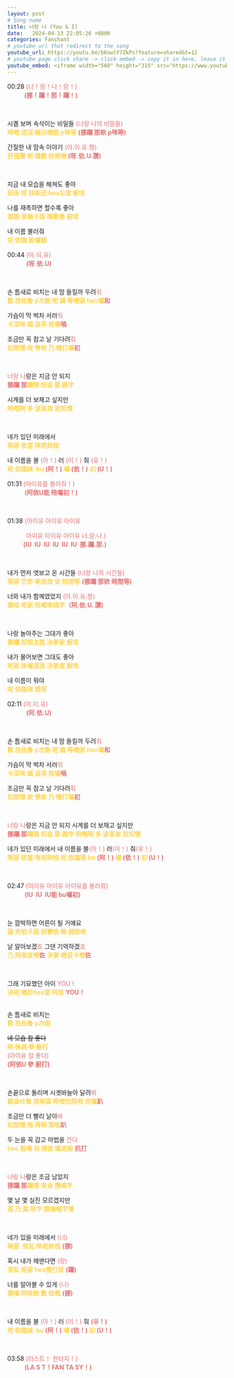 ```yaml
---
layout: post
# Song name
title: 너랑 나 (You & I)
date:   2024-04-13 22:05:26 +0800
categories: Fanchant
# youtube url that redirect to the song
youtube_url: https://youtu.be/bKowlY7ZkPs?feature=shared&t=12
# youtube page click share -> click embed -> copy it in here, leave it blank if dont 
youtube_embed: <iframe width="560" height="315" src="https://www.youtube.com/embed/bKowlY7ZkPs?si=2AwB-Bx9z32M6mjz&amp;start=12" title="YouTube video player" frameborder="0" allow="accelerometer; autoplay; clipboard-write; encrypted-media; gyroscope; picture-in-picture; web-share" referrerpolicy="strict-origin-when-cross-origin" allowfullscreen></iframe>
---
```

<p>00:28 <span style="color:#e57373;">(너！랑！나！랑！)</span><br><span style="color:#e57373;">&nbsp; &nbsp; &nbsp; &nbsp; &nbsp;<strong> (挪！躝！那！躝！)</strong></span></p>
<p>&nbsp;</p>
<p>시곌 보며 속삭이는 비밀들&nbsp;<span style="color:#e57373;">(너랑 나의 비밀들)</span><br><span style="color:#ffd54f;"><strong>時嘅 波沒 縮沙嘰能 p咪等</strong></span><span style="color:#e57373;"> <strong>(挪躝 那欸 p咪等)</strong></span></p>
<p>간절한 내 맘속 이야기&nbsp;<span style="color:#e57373;">(아.이.유.짱)</span><br><span style="color:#ffd54f;"><strong>肝撞覽 呢 媽數 依呀嘰 </strong></span><span style="color:#e57373;"><strong>(呀.依.U.讚)</strong></span></p>
<p>&nbsp;</p>
<p>지금 내 모습을 해쳐도 좋아<br><span style="color:#ffd54f;"><strong>知金 呢 抺斯迫 hea左度 廚哇</strong></span></p>
<p>나를 재촉하면 할수록 좋아<br><span style="color:#ffd54f;"><strong>那能 車軸卡面 喺數魯 廚哇</strong></span></p>
<p>내 이름 불러줘<br><span style="color:#ffd54f;"><strong>呢 依臨 般囉錯</strong></span></p>
<p>00:44 <span style="color:#e57373;">(아.이.유)</span><br>&nbsp; &nbsp; &nbsp; &nbsp; &nbsp; &nbsp;<span style="color:#e57373;"><strong>(呀.依.U)</strong></span></p>
<p>&nbsp;</p>
<p>손 틈새로 비치는 내 맘 들킬까 두려<span style="color:#e57373;">워</span><br><span style="color:#ffd54f;"><strong>數 氹些魯 p次能 呢 媽 等嘰家 two囉</strong></span><span style="color:#e57373;"><strong>和</strong></span></p>
<p>가슴이 막 벅차 서러<span style="color:#e57373;">워</span><br><span style="color:#ffd54f;"><strong>卡深咪 媽 波茶 梳囉</strong></span><span style="color:#e57373;"><strong>喎</strong></span></p>
<p>조금만 꼭 참고 날 기다려<span style="color:#e57373;">줘</span><br><span style="color:#ffd54f;"><strong>初禁慢 故 慘故 乃 嘰打囉</strong></span><span style="color:#e57373;"><strong>初</strong></span></p>
<p>&nbsp;</p>
<p><span style="color:#e57373;">너랑 나</span>랑은 지금 안 되지<br><span style="color:#e57373;"><strong>挪躝 那</strong></span><span style="color:#ffd54f;"><strong>躝嗯 知金 晏 踢字</strong></span></p>
<p>시계를 더 보채고 싶지만<br><span style="color:#ffd54f;"><strong>時嘅咧 多 波車故 思知慢</strong></span></p>
<p>&nbsp;</p>
<p>네가 있던 미래에서<br><span style="color:#ffd54f;"><strong>唎家 依當 咪呢欸梳</strong></span></p>
<p>내 이름을 불 <span style="color:#e57373;">(아！)</span>&nbsp;러<span style="color:#e57373;"> (이！)</span>&nbsp;줘 <span style="color:#e57373;">(유！)</span><br><span style="color:#ffd54f;"><strong>呢 依臨妹 &nbsp;bu</strong></span> <span style="color:#e57373;"><strong>(阿！)</strong></span><span style="color:#ffd54f;"><strong> 囉 </strong></span><span style="color:#e57373;"><strong>(依！)</strong></span> <span style="color:#ffd54f;"><strong>初</strong></span><span style="color:#e57373;"><strong> (U！)</strong></span></p>
<p>01:31 <span style="color:#e57373;">(아이유를 불러줘！)</span><br>&nbsp; &nbsp; &nbsp; &nbsp; &nbsp;&nbsp;<span style="color:#e57373;"><strong>(阿依U能 陪囉初！)</strong></span></p>
<p>&nbsp;</p>
<p>01:38<span style="color:#e57373;"> (아이유 아이유 아이유</span></p>
<p><span style="color:#e57373;">&nbsp; &nbsp; &nbsp; &nbsp; &nbsp; &nbsp;아이유 아이유 아이유 너.랑.나.)</span><br><span style="color:#e57373;"><strong>&nbsp; &nbsp; &nbsp; &nbsp; &nbsp; &nbsp;(IU &nbsp;IU &nbsp;IU &nbsp;IU &nbsp;IU &nbsp;IU &nbsp;挪.躝.那.)</strong></span></p>
<p>&nbsp;</p>
<p>내가 먼저 엿보고 온 시간들&nbsp;<span style="color:#e57373;">(너랑 나의 시간들)</span><br><span style="color:#ffd54f;"><strong>唎家 芒炸 喲波故 安 時間等</strong></span> <span style="color:#e57373;"><strong>(挪躝 那欸 時間等)</strong></span></p>
<p>너와 내가 함께였었지<span style="color:#e57373;">&nbsp;(아.이.유.짱)</span><br><span style="color:#ffd54f;"><strong>挪哇 呢家 陷嘅喲梳字</strong></span><span style="color:#e57373;"><strong>（阿.依.U. 讚)</strong></span></p>
<p>&nbsp;</p>
<p>나랑 놀아주는 그대가 좋아<br><span style="color:#ffd54f;"><strong>挪躝 奴啦主能 決爹家 廚哇</strong></span></p>
<p>내가 물어보면 그대도 좋아<br><span style="color:#ffd54f;"><strong>呢家 抺囉波面 決爹度 廚哇</strong></span></p>
<p>내 이름이 뭐야<br><span style="color:#ffd54f;"><strong>呢 依臨咪 摸呀</strong></span></p>
<p>02:11 <span style="color:#e57373;">(아.이.유)</span><br>&nbsp; &nbsp; &nbsp; &nbsp; &nbsp; &nbsp;<span style="color:#e57373;"><strong>(阿.依.U)</strong></span></p>
<p>&nbsp;</p>
<p>손 틈새로 비치는 내 맘 들킬까 두려<span style="color:#e57373;">워</span><br><span style="color:#ffd54f;"><strong>數 氹些魯 p次能 呢 媽 等嘰家 two囉</strong></span><span style="color:#e57373;"><strong>和</strong></span></p>
<p>가슴이 막 벅차 서러<span style="color:#e57373;">워</span><br><span style="color:#ffd54f;"><strong>卡深咪 媽 波茶 梳囉</strong></span><span style="color:#e57373;"><strong>喎</strong></span></p>
<p>조금만 꼭 참고 날 기다려<span style="color:#e57373;">줘</span><br><span style="color:#ffd54f;"><strong>初禁慢 故 慘故 乃 嘰打囉</strong></span><span style="color:#e57373;"><strong>初</strong></span></p>
<p>&nbsp;</p>
<p><span style="color:#e57373;">너랑 나</span>랑은 지금 안 되지 시계를 더 보채고 싶지만<br><span style="color:#e57373;"><strong>挪躝 那</strong></span><span style="color:#ffd54f;"><strong>躝嗯 知金 晏 踢字 時嘅咧 多 波車故 思知慢</strong></span></p>
<p>네가 있던 미래에서 내 이름을 불<span style="color:#e57373;">(아！)</span>&nbsp;러<span style="color:#e57373;">(이！)</span>&nbsp;줘<span style="color:#e57373;">(유！)</span><br><span style="color:#ffd54f;"><strong>唎家 依當 咪呢欸梳 呢 依臨嗯 bu</strong></span> <span style="color:#e57373;"><strong>(阿！)</strong></span><span style="color:#ffd54f;"><strong> 囉 </strong></span><span style="color:#e57373;"><strong>(依！) </strong></span><span style="color:#ffd54f;"><strong>初 </strong></span><span style="color:#e57373;"><strong>(U！)</strong></span></p>
<p>&nbsp;</p>
<p>02:47 <span style="color:#e57373;">(아이유 아이유 아이유를 불러줘)</span><br>&nbsp; &nbsp; &nbsp; &nbsp; &nbsp;&nbsp;<span style="color:#e57373;"><strong>(IU &nbsp;IU &nbsp;IU能 bu囉初)</strong></span></p>
<p>&nbsp;</p>
<p>눈 깜박하면 어른이 될 거예요<br><span style="color:#ffd54f;"><strong>論 夾拍卡面 訶攣依 踢 個欸喲</strong></span></p>
<p>날 알아보겠<span style="color:#e57373;">죠</span>&nbsp;그댄 기억하겠<span style="color:#e57373;">죠</span><br><span style="color:#ffd54f;"><strong>乃 阿啦波嘅</strong></span><span style="color:#e57373;"><strong>佐</strong></span> <span style="color:#ffd54f;"><strong>決爹 嘰惡卡嘅</strong></span><span style="color:#e57373;"><strong>佐</strong></span></p>
<p>&nbsp;</p>
<p>그래 기묘했던 아이 <span style="color:#e57373;">YOU !</span><br><span style="color:#ffd54f;"><strong>決呢 嘰妙hea當 阿依</strong></span> <span style="color:#e57373;"><strong>YOU！</strong></span></p>
<p><br>손 틈새로 비치는<br><span style="color:#ffd54f;"><strong>數 氹些魯 p次能&nbsp;</strong></span></p>
<p><s>네 모습 참 좋다</s><br><span style="color:#ffd54f;"><s><strong>呢 抺思 參 廚打</strong></s></span><br><span style="color:#e57373;">(아이유 참 좋다)</span><br><span style="color:#e57373;"><strong>(阿依U 參 廚打)</strong></span></p>
<p>&nbsp;</p>
<p>손끝으로 돌리며 시곗바늘아 달려<span style="color:#e57373;">봐</span><br><span style="color:#ffd54f;"><strong>數金吐魯 度唎面 時嘅怕怒啦 他囉</strong></span><span style="color:#e57373;"><strong>趴</strong></span></p>
<p>조금만 더 빨리 날아<span style="color:#e57373;">봐</span><br><span style="color:#ffd54f;"><strong>初禁慢 拖 拜唎 那啦</strong></span><span style="color:#e57373;"><strong>趴</strong></span></p>
<p>두 눈을 꼭 감고 마법을&nbsp;<span style="color:#e57373;">건다</span><br><span style="color:#ffd54f;"><strong>two 怒嚕 谷 㩒故 媽波般</strong></span> <span style="color:#e57373;"><strong>抗打</strong></span></p>
<p>&nbsp;</p>
<p><span style="color:#e57373;">너랑 나</span>랑은 조금 남았지<br><span style="color:#e57373;"><strong>挪躝 那</strong></span><span style="color:#ffd54f;"><strong>躝嗯 束金 攬媽字</strong></span></p>
<p>몇 날 몇 실진 모르겠지만<br><span style="color:#ffd54f;"><strong>莫 乃 莫 時字 摸嚕嘅字慢</strong></span></p>
<p>&nbsp;</p>
<p>네가 있을 미래에서&nbsp;<span style="color:#e57373;">(너)</span><br><span style="color:#ffd54f;"><strong>唎家 &nbsp;依私 咪呢欸梳</strong></span> <span style="color:#e57373;"><strong>(挪)</strong></span></p>
<p>혹시 내가 헤맨다면&nbsp;<span style="color:#e57373;">(랑)</span><br><span style="color:#ffd54f;"><strong>哭私 呢家 hea慢打面</strong></span> <span style="color:#e57373;"><strong>(躝)</strong></span></p>
<p>너를 알아볼 수 있게&nbsp;<span style="color:#e57373;">(나)</span><br><span style="color:#ffd54f;"><strong>挪嚕 阿啦賠 數 依嘅</strong></span> <span style="color:#e57373;"><strong>(挪)</strong></span></p>
<p>&nbsp;</p>
<p>내 이름을 불 <span style="color:#e57373;">(아！)</span>&nbsp;러 <span style="color:#e57373;">(이！)&nbsp;</span>줘 <span style="color:#e57373;"><strong>(유！)</strong></span><br><span style="color:#ffd54f;"><strong>呢 依臨妹 &nbsp;bu </strong></span><span style="color:#e57373;"><strong>(阿！)</strong></span><span style="color:#ffd54f;"><strong> 囉 </strong></span><span style="color:#e57373;"><strong>(依！) </strong></span><span style="color:#ffd54f;"><strong>初</strong></span><span style="color:#e57373;"><strong> (U！)</strong></span></p>
<p>&nbsp;</p>
<p>03:58 <span style="color:#e57373;">(라스트！ 판타지！)</span><br>&nbsp; &nbsp; &nbsp; &nbsp; &nbsp;&nbsp;<span style="color:#e57373;"><strong>(LA S T！FAN TA SY！)</strong></span></p>
